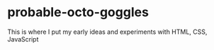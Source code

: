 # probable-octo-goggles
This is where I put my early ideas and experiments with HTML, CSS, JavaScript
